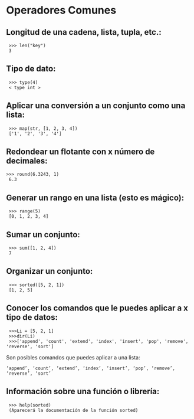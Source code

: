 # Operadores Comunes

## Longitud de una cadena, lista, tupla, etc.:

```
 >>> len("key")
 3
```

## Tipo de dato:

```
 >>> type(4)
 < type int >
```

## Aplicar una conversión a un conjunto como una lista:

```
 >>> map(str, [1, 2, 3, 4])
 ['1', '2', '3', '4']
```

## Redondear un flotante con x número de decimales:

```
>>> round(6.3243, 1)
 6.3
```

## Generar un rango en una lista (esto es mágico):

```
 >>> range(5)
 [0, 1, 2, 3, 4]
```

## Sumar un conjunto:

```
 >>> sum([1, 2, 4])
 7
```

## Organizar un conjunto:

```
 >>> sorted([5, 2, 1])
 [1, 2, 5]
```

## Conocer los comandos que le puedes aplicar a x tipo de datos:

```
 >>>Li = [5, 2, 1]
 >>>dir(Li)
 >>>['append', 'count', 'extend', 'index', 'insert', 'pop', 'remove', 'reverse', 'sort']
```

Son posibles comandos que puedes aplicar a una lista:

```
‘append’, ‘count’, ‘extend’, ‘index’, ‘insert’, ‘pop’, ‘remove’, ‘reverse’, ‘sort’

```

## Información sobre una función o librería:

```
 >>> help(sorted)
 (Aparecerá la documentación de la función sorted)
```
